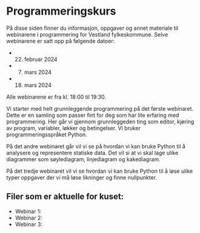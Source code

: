 # Programmeringskurs

På disse siden finner du informasjon, oppgaver og annet materiale til webinarene i programmering for Vestland fylkeskommune. Selve webinarene er satt opp på følgende datoer:

* 22. februar 2024
* 7. mars 2024
* 18. mars 2024

Alle webinarene er fra kl. 18:00 til 19:30.

Vi starter med helt grunnleggende programmering på det første webinaret. Dette er en samling som passer fint for deg som har lite erfaring med programmering. Her går vi gjennom grunnleggeden ting som editor, kjøring av program, variabler, løkker og betingelser. Vi bruker programmeringsspråket Python. 

På det andre webinaret går vil vi se på hvordan vi kan bruke Python til å analysere og representere statiske data. Det vil si at vi skal lage ulike diagrammer som søylediagram, linjediagram og kakediagram. 

På det tredje webinaret vil vi se hvordan vi kan bruke Python til å løse ulike typer oppgaver der vi må løse likninger og finne nullpunkter. 

## Filer som er aktuelle for kuset: 

* Webinar 1: 
* Webinar 2:
* Webinar 3:

 


